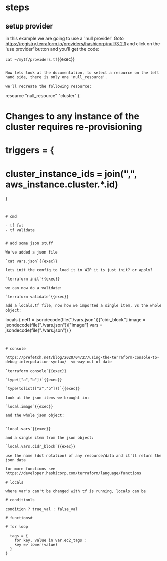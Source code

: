 # steps


## setup provider

in this example we are going to use a 'null provider'  Goto https://registry.terraform.io/providers/hashicorp/null/3.2.1 and click on the 'use provider' button and you'll get the code:

`cat ~/mytf/providers.tf`{{exec}}


```

Now lets look at the documentation, to select a resource on the left hand side, there is only one 'null_resource'. 

we'll recreate the following resource:

```
resource "null_resource" "cluster" {
  # Changes to any instance of the cluster requires re-provisioning
  # triggers = {
  #   cluster_instance_ids = join(",", aws_instance.cluster.*.id)
  }
```


# cmd

- tf fmt
- tf validate


# add some json stuff

We've added a json file

`cat vars.json`{{exec}}

lets init the config to load it in WIP it is just init? or apply?

`terraform init`{{exec}}

we can now do a validate:

`terraform validate`{{exec}}

add a locals.tf file, now how we imported a single item, vs the whole object:

```
locals {
  net1 = jsondecode(file("./vars.json"))["cidr_block"]
  image = jsondecode(file("./vars.json"))["image"]
  vars = jsondecode(file("./vars.json"))
}
```


# console

https://prefetch.net/blog/2020/04/27/using-the-terraform-console-to-debug-interpolation-syntax/  <= way out of date

`terraform console`{{exec}}

`type(["a","b"])`{{exec}}

`type(tolist(["a","b"]))`{{exec}}

look at the json items we brought in:

`local.image`{{exec}}

and the whole json object:


`local.vars`{{exec}}

and a single item from the json object:

`local.vars.cidr_block`{{exec}}

use the name (dot notation) of any resource/data and it'll return the json data

for more functions see https://developer.hashicorp.com/terraform/language/functions

# locals

where var's can't be changed with tf is running, locals can be

# conditionls

condition ? true_val : false_val

# functions#

# for loop

  tags = {
    for key, value in var.ec2_tags :
    key => lower(value)
  }
}



